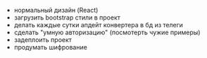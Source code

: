 - нормальный дизайн (React)
- загрузить bootstrap стили в проект
- делать каждые сутки апдейт конвертера в бд из телеги
- сделать "умную авторизацию" (посмотерть чужие примеры)
- задеплоить проект
- продумать шифрование